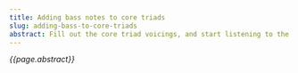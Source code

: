 ```yaml
---
title: Adding bass notes to core triads
slug: adding-bass-to-core-triads
abstract: Fill out the core triad voicings, and start listening to the bass line.
---
```


*{{page.abstract}}*
